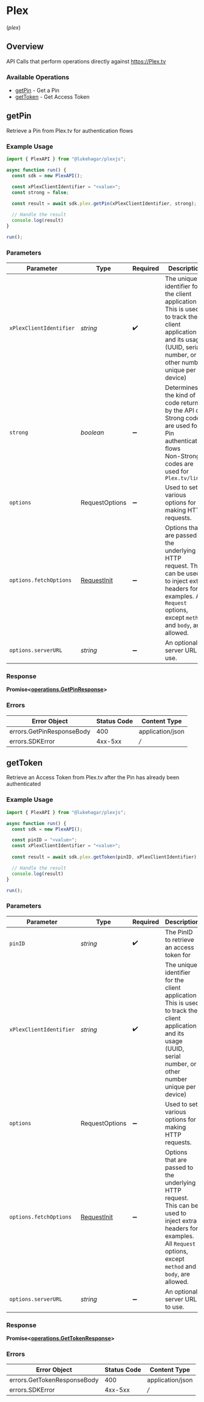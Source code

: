 # Plex
(*plex*)

## Overview

API Calls that perform operations directly against https://Plex.tv


### Available Operations

* [getPin](#getpin) - Get a Pin
* [getToken](#gettoken) - Get Access Token

## getPin

Retrieve a Pin from Plex.tv for authentication flows

### Example Usage

```typescript
import { PlexAPI } from "@lukehagar/plexjs";

async function run() {
  const sdk = new PlexAPI();

  const xPlexClientIdentifier = "<value>";
  const strong = false;
  
  const result = await sdk.plex.getPin(xPlexClientIdentifier, strong);

  // Handle the result
  console.log(result)
}

run();
```

### Parameters

| Parameter                                                                                                                                                                      | Type                                                                                                                                                                           | Required                                                                                                                                                                       | Description                                                                                                                                                                    |
| ------------------------------------------------------------------------------------------------------------------------------------------------------------------------------ | ------------------------------------------------------------------------------------------------------------------------------------------------------------------------------ | ------------------------------------------------------------------------------------------------------------------------------------------------------------------------------ | ------------------------------------------------------------------------------------------------------------------------------------------------------------------------------ |
| `xPlexClientIdentifier`                                                                                                                                                        | *string*                                                                                                                                                                       | :heavy_check_mark:                                                                                                                                                             | The unique identifier for the client application<br/>This is used to track the client application and its usage<br/>(UUID, serial number, or other number unique per device)<br/> |
| `strong`                                                                                                                                                                       | *boolean*                                                                                                                                                                      | :heavy_minus_sign:                                                                                                                                                             | Determines the kind of code returned by the API call<br/>Strong codes are used for Pin authentication flows<br/>Non-Strong codes are used for `Plex.tv/link`<br/>              |
| `options`                                                                                                                                                                      | RequestOptions                                                                                                                                                                 | :heavy_minus_sign:                                                                                                                                                             | Used to set various options for making HTTP requests.                                                                                                                          |
| `options.fetchOptions`                                                                                                                                                         | [RequestInit](https://developer.mozilla.org/en-US/docs/Web/API/Request/Request#options)                                                                                        | :heavy_minus_sign:                                                                                                                                                             | Options that are passed to the underlying HTTP request. This can be used to inject extra headers for examples. All `Request` options, except `method` and `body`, are allowed. |
| `options.serverURL`                                                                                                                                                            | *string*                                                                                                                                                                       | :heavy_minus_sign:                                                                                                                                                             | An optional server URL to use.                                                                                                                                                 |


### Response

**Promise<[operations.GetPinResponse](../../models/operations/getpinresponse.md)>**
### Errors

| Error Object              | Status Code               | Content Type              |
| ------------------------- | ------------------------- | ------------------------- |
| errors.GetPinResponseBody | 400                       | application/json          |
| errors.SDKError           | 4xx-5xx                   | */*                       |

## getToken

Retrieve an Access Token from Plex.tv after the Pin has already been authenticated

### Example Usage

```typescript
import { PlexAPI } from "@lukehagar/plexjs";

async function run() {
  const sdk = new PlexAPI();

  const pinID = "<value>";
  const xPlexClientIdentifier = "<value>";
  
  const result = await sdk.plex.getToken(pinID, xPlexClientIdentifier);

  // Handle the result
  console.log(result)
}

run();
```

### Parameters

| Parameter                                                                                                                                                                      | Type                                                                                                                                                                           | Required                                                                                                                                                                       | Description                                                                                                                                                                    |
| ------------------------------------------------------------------------------------------------------------------------------------------------------------------------------ | ------------------------------------------------------------------------------------------------------------------------------------------------------------------------------ | ------------------------------------------------------------------------------------------------------------------------------------------------------------------------------ | ------------------------------------------------------------------------------------------------------------------------------------------------------------------------------ |
| `pinID`                                                                                                                                                                        | *string*                                                                                                                                                                       | :heavy_check_mark:                                                                                                                                                             | The PinID to retrieve an access token for                                                                                                                                      |
| `xPlexClientIdentifier`                                                                                                                                                        | *string*                                                                                                                                                                       | :heavy_check_mark:                                                                                                                                                             | The unique identifier for the client application<br/>This is used to track the client application and its usage<br/>(UUID, serial number, or other number unique per device)<br/> |
| `options`                                                                                                                                                                      | RequestOptions                                                                                                                                                                 | :heavy_minus_sign:                                                                                                                                                             | Used to set various options for making HTTP requests.                                                                                                                          |
| `options.fetchOptions`                                                                                                                                                         | [RequestInit](https://developer.mozilla.org/en-US/docs/Web/API/Request/Request#options)                                                                                        | :heavy_minus_sign:                                                                                                                                                             | Options that are passed to the underlying HTTP request. This can be used to inject extra headers for examples. All `Request` options, except `method` and `body`, are allowed. |
| `options.serverURL`                                                                                                                                                            | *string*                                                                                                                                                                       | :heavy_minus_sign:                                                                                                                                                             | An optional server URL to use.                                                                                                                                                 |


### Response

**Promise<[operations.GetTokenResponse](../../models/operations/gettokenresponse.md)>**
### Errors

| Error Object                | Status Code                 | Content Type                |
| --------------------------- | --------------------------- | --------------------------- |
| errors.GetTokenResponseBody | 400                         | application/json            |
| errors.SDKError             | 4xx-5xx                     | */*                         |
